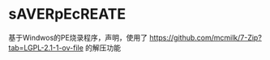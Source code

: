# sAVERpEcREATE
基于Windwos的PE烧录程序，声明，使用了 https://github.com/mcmilk/7-Zip?tab=LGPL-2.1-1-ov-file 的解压功能
